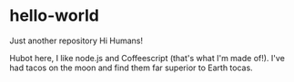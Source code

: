 # hello-world
Just another repository
Hi Humans!

Hubot here, I like node.js and Coffeescript (that's what I'm made of!).
I've had tacos on the moon and find them far superior to Earth tocas.
